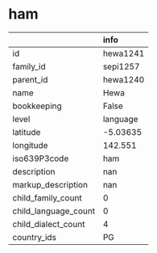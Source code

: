 # ham
|                      | info     |
|:---------------------|:---------|
| id                   | hewa1241 |
| family_id            | sepi1257 |
| parent_id            | hewa1240 |
| name                 | Hewa     |
| bookkeeping          | False    |
| level                | language |
| latitude             | -5.03635 |
| longitude            | 142.551  |
| iso639P3code         | ham      |
| description          | nan      |
| markup_description   | nan      |
| child_family_count   | 0        |
| child_language_count | 0        |
| child_dialect_count  | 4        |
| country_ids          | PG       |